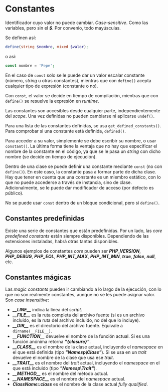 # Constantes

Identificador cuyo valor no puede cambiar. *Case-sensitive*. Como las variables, pero sin el ***\$***. Por convenio, todo mayúsculas.

Se definen así:

```php
define(string $nombre, mixed $valor);
```

o así:

```php
const nombre = 'Pepe';
```

En el caso de `const` solo se le puede dar un valor escalar constante (número, *string* u otras constantes), mientras que con `define()` acepta cualquier tipo de expresión (constante o no).

Con `const`, el valor se decide en tiempo de compilación, mientras que con `define()` se resuelve la expresión en *runtime*.

Las constantes son accesibles desde cualquier parte, independientemente del *scope*. Una vez definidas no pueden cambiarse ni aplicarse `undef()`.

Para una lista de las constantes definidas, se usa `get_defined_constants()`. Para comprobar si una constante está definida, `defined()`.

Para acceder a su valor, simplemente se debe escribir su nombre, o usar `constant()`. La última forma tiene la ventaja que no hay que especificar el nombre de la constante en el código, ya que se le pasa un *string* con dicho nombre (se decide en tiempo de ejecución).

Dentro de una clase se puede definir una constante mediante `const` (no con `define()`). En este caso, la constante pasa a formar parte de dicha clase. Hay que tener en cuenta que una constante es un miembro estático, con lo que no puede accederse a través de instancia, sino de clase. Adicionalmente, se le puede dar modificador de acceso (por defecto es público).

No se puede usar `const` dentro de un bloque condicional, pero sí `define()`.

## Constantes predefinidas

Existe una serie de constantes que están predefinidas. Por un lado, las *core predefined constants* están siempre disponibles. Dependiendo de las extensiones instaladas, habrá otras tantas disponibles.

Algunos ejemplos de constantes *core* pueden ser ***PHP_VERSION***, ***PHP_DEBUG***, ***PHP_EOL***, ***PHP_INT_MAX***, ***PHP_INT_MIN***, ***true***, ***false***, ***null***, etc.

## Constantes mágicas

Las *magic constants* pueden ir cambiando a lo largo de la ejecución, con lo que no son realmente constantes, aunque no se les puede asignar valor. Son *case insensitive*:

- ***\_\_LINE\_\_*** indica la línea del *script*.
- ***\_\_FILE\_\_*** es la ruta completa del archivo fuente (si es un archivo incluido, es la ruta del archivo incluido, no del que lo incluye).
- ***\_\_DIR\_\_*** es el directorio del archivo fuente. Equivale a `dirname(__FILE__)`.
- ***\_\_FUNCTION\_\_*** devuelve el nombre de la función actual. Si es una función anónima retorna ***\"\{closure}\"***.
- ***\_\_CLASS\_\_*** es el nombre de la clase actual, incluyendo el *namespace* en el que está definida (tipo ***\"Namesp\\Clase\"***). Si se usa en un *trait* devuelve el nombre de la clase que usa ese *trait*.
- ***\_\_TRAIT\_\_*** es el nombre del *trait* actual, incluyendo el *namespace* en el que está incluido (tipo ***\"Namesp\\Trait\"***).
- ***\_\_METHOD\_\_*** es el nombre del método actual.
- ***\_\_NAMESPACE\_\_*** es el nombre del *namespace* actual.
- ***ClassName::class*** es el nombre de la clase actual *fully qualified*.
